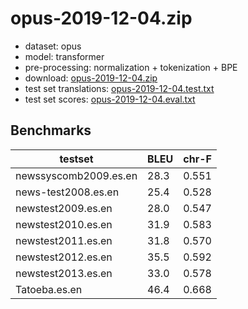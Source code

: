 # opus-2019-12-04.zip

* dataset: opus
* model: transformer
* pre-processing: normalization + tokenization + BPE
* download: [opus-2019-12-04.zip](https://object.pouta.csc.fi/OPUS-MT-models/es-en/opus-2019-12-04.zip)
* test set translations: [opus-2019-12-04.test.txt](https://object.pouta.csc.fi/OPUS-MT-models/es-en/opus-2019-12-04.test.txt)
* test set scores: [opus-2019-12-04.eval.txt](https://object.pouta.csc.fi/OPUS-MT-models/es-en/opus-2019-12-04.eval.txt)

## Benchmarks

| testset               | BLEU  | chr-F |
|-----------------------|-------|-------|
| newssyscomb2009.es.en 	| 28.3 	| 0.551 |
| news-test2008.es.en 	| 25.4 	| 0.528 |
| newstest2009.es.en 	| 28.0 	| 0.547 |
| newstest2010.es.en 	| 31.9 	| 0.583 |
| newstest2011.es.en 	| 31.8 	| 0.570 |
| newstest2012.es.en 	| 35.5 	| 0.592 |
| newstest2013.es.en 	| 33.0 	| 0.578 |
| Tatoeba.es.en 	| 46.4 	| 0.668 |

